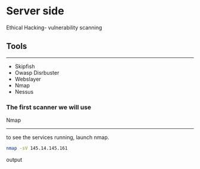 # Server side
Ethical Hacking- vulnerability scanning

## Tools
<hr>

* Skipfish
* Owasp Disrbuster
* Webslayer
* Nmap
* Nessus

### The first scanner we will use
Nmap
<hr>
to see the services running, launch nmap.

```bash
nmap -sV 145.14.145.161
```
output


